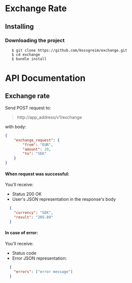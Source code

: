 # Exchange Rate

## Installing

### Downloading the project

```
   $ git clone https://github.com/kossgreim/exchange.git
   $ cd exchange
   $ bundle install
```

# API Documentation

## Exchange rate

Send POST request to:

>http://app_address/v1/exchange

with body:

```json
{
	"exchange_request": {
		"from": "EUR",
		"amount": 20,
		"to": "SEK"
	}
}
```

#### When request was successful:

You'll receive:
- Status 200 OK
- User's JSON representation in the response's body

```json
  {
    "currency": "SEK",
    "result": "205.89"
  }
```

#### In case of error:

You'll receive:
- Status code
- Error JSON representation:

```json
  {
    "errors": ["error message"]
  }
```